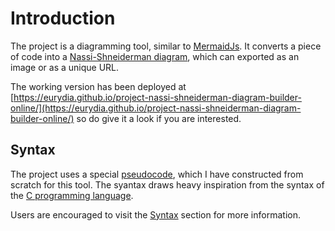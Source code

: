 # Introduction

The project is a diagramming tool, similar to [MermaidJs](https://mermaid-js.github.io/mermaid/#/).
It converts a piece of code into a [Nassi-Shneiderman diagram](https://en.wikipedia.org/wiki/Nassi%E2%80%93Shneiderman_diagram), which can exported as an image or as a unique URL.

The working version has been deployed at [https://eurydia.github.io/project-nassi-shneiderman-diagram-builder-online/](https://eurydia.github.io/project-nassi-shneiderman-diagram-builder-online/) so do give it a look if you are interested.

## Syntax

The project uses a special [pseudocode](https://en.wikipedia.org/wiki/Pseudocode), which I have constructed from scratch for this tool.
The syantax draws heavy inspiration from the syntax of the [C programming language](<https://en.wikipedia.org/wiki/C_(programming_language)>).

Users are encouraged to visit the [Syntax](./02-syntax.md) section for more information.
